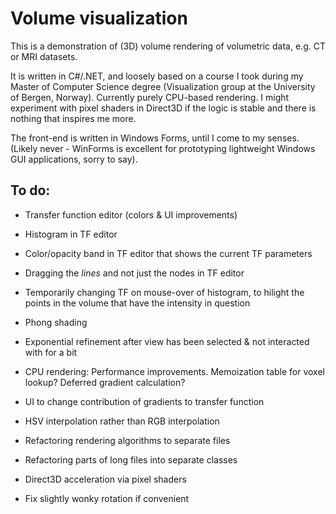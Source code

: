 # Volume visualization

This is a demonstration of (3D) volume rendering of volumetric data, e.g. CT or MRI datasets. 

It is written in C#/.NET, and loosely based on a course I took during my Master of Computer Science degree (Visualization group at the University of Bergen, Norway). Currently purely CPU-based rendering. I might experiment with pixel shaders in Direct3D if the logic is stable and there is nothing that inspires me more.

The front-end is written in Windows Forms, until I come to my senses. (Likely never - WinForms is excellent for prototyping lightweight Windows GUI applications, sorry to say). 

## To do:

* Transfer function editor (colors & UI improvements)  
* Histogram in TF editor  
* Color/opacity band in TF editor that shows the current TF parameters  
* Dragging the *lines* and not just the nodes in TF editor  
* Temporarily changing TF on mouse-over of histogram, to hilight the points in the volume that have the intensity in question  
* Phong shading  

* Exponential refinement after view has been selected & not interacted with for a bit  
* CPU rendering: Performance improvements. Memoization table for voxel lookup? Deferred gradient calculation?
* UI to change contribution of gradients to transfer function
* HSV interpolation rather than RGB interpolation

* Refactoring rendering algorithms to separate files  
* Refactoring parts of long files into separate classes

* Direct3D acceleration via pixel shaders  
* Fix slightly wonky rotation if convenient  